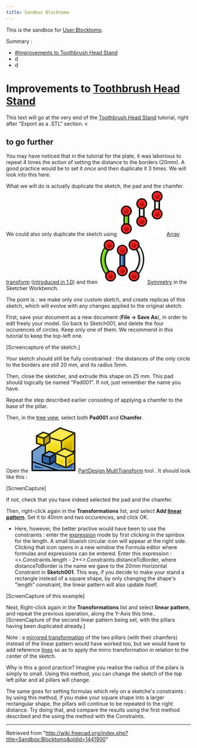 ```yaml
---
title: Sandbox Blocktomo
---
```


This is the sandbox for [User:Blocktomo](/User:Blocktomo "User:Blocktomo").

Summary :

- [#Improvements to Toothbrush Head Stand](#Improvements_to_Toothbrush_Head_Stand)
- d
- d

# Improvements to [Toothbrush Head Stand](/Toothbrush_Head_Stand "Toothbrush Head Stand")

This text will go at the very end of the [Toothbrush Head Stand](/Toothbrush_Head_Stand "Toothbrush Head Stand") tutorial, right after "Export as a .STL" section.
«

## to go further

You may have noticed that in the tutorial for the plate, it was laborious to repeat 4 times the action of setting the distance to the borders (20mm). A good practice would be to set it _once_ and then duplicate it 3 times. We will look into this here.

What we will do is actually duplicate the sketch, the pad and the chamfer. We could also only duplicate the sketch using ![](/src/assets/images/Sketcher_Translate.svg) [Array transform](/Sketcher_Translate "Sketcher Translate") ([introduced in 1.0](/Release_notes_1.0 "Release notes 1.0")) and then ![](/src/assets/images/Sketcher_Symmetry.svg) [Symmetry](/Sketcher_Symmetry "Sketcher Symmetry") in the Sketcher Workbench.

The point is : we make only _one_ custom sketch, and create replicas of this sketch, which will evolve with any changes applied to the original sketch.

First, save your document as a new document (**File → Save As**), in order to edit freely your model.
Go back to Sketch001, and delete the four occurences of circles. Keep only one of them. We recommend in this tutorial to keep the top-left one.

[Screencapture of the sketch.]

Your sketch should still be fully constrained : the distances of the only circle to the borders are still 20 mm, and its radius 5mm.

Then, close the sketcher, and extrude this shape on 25 mm. This pad should logically be named "Pad001". If not, just remember the name you have.

Repeat the step described earlier consisting of applying a chamfer to the base of the pillar.

Then, in the [tree view](/Tree_view "Tree view"), select both **Pad001** and **Chamfer**.

Open the ![](/src/assets/images/PartDesign_MultiTransform.svg) [PartDesign MultiTransform](/PartDesign_MultiTransform "PartDesign MultiTransform") tool . It should look like this :

[ScreenCapture]

If not, check that you have indeed selected the pad and the chamfer.

Then, right-click again in the **Transformations** list, and select **Add [linear pattern](/PartDesign_LinearPattern "PartDesign LinearPattern")**. Set it to 40mm and two occurences, and click OK.

- Here, however, the better practive would have been to use the constraints : enter the [expression](/Expression "Expression") mode by first clicking in the spinbox for the length. A small blueish circular icon will appear at the right side. Clicking that icon opens in a new window the Formula editor where formulas and expressions can be entered. Enter this expression : <<Sketch>>.Constraints.length - 2\*<<Sketch001>>.Constraints.distanceToBorder, where distanceToBorder is the name we gave to the 20mm Horizontal Constraint in **Sketch001**. This way, if you decide to make your stand a rectangle instead of a square shape, by only changing the shape's "length" constraint, the linear pattern will also update itself.

[ScreenCapture of this example]

Next, Right-click again in the **Transformations** list and select **linear pattern**, and repeat the previous operation, along the Y-Axis this time..
[ScreenCapture of the second linear pattern being set, with the pillars having been duplicated already.]

Note : a [mirrored transformation](/PartDesign_Mirrored "PartDesign Mirrored") of the two pillars (with their chamfers) instead of the linear pattern would have worked too, but we would have to add reference [lines](/PartDesign_Line "PartDesign Line") so as to apply the mirro transformation in relation to the center of the sketch.

Why is this a good practice? Imagine you realise the radius of the pilars is simply to small. Using this method, you can change the sketch of the top left pillar and all pillars will change.

The same goes for setting formulas which rely on a sketche's constraints : by using this method, if you make your square shape into a larger rectangular shape, the pillars will continue to be repeated to the right distance. Try doing that, and compare the results using the first method described and the using the method with the Constraints.

---

Retrieved from "<http://wiki.freecad.org/index.php?title=Sandbox:Blocktomo&oldid=1441900>"
